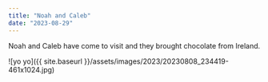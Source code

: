 ```yaml
---
title: "Noah and Caleb"
date: "2023-08-29"
---
```


Noah and Caleb have come to visit and they brought chocolate from Ireland.

![yo yo]({{ site.baseurl }}/assets/images/2023/20230808_234419-461x1024.jpg)
